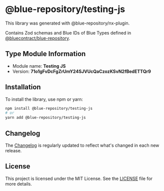 # @blue-repository/testing-js

This library was generated with @blue-repository/nx-plugin.

Contains Zod schemas and Blue IDs of Blue Types defined in [@bluecontract/blue-repository](https://github.com/bluecontract/blue-repository).

## Type Module Information

- Module name: **Testing JS**
- Version: **71o1gFvDcFgZrUmY24SJVUcQaCzozKSvN2fBedETTQr9**

## Installation

To install the library, use npm or yarn:

```bash
npm install @blue-repository/testing-js
# or
yarn add @blue-repository/testing-js
```

## Changelog

The [Changelog](https://github.com/bluecontract/blue-repository-js/blob/main/libs/testing-js/CHANGELOG.md) is regularly updated to reflect what's changed in each new release.

## License

This project is licensed under the MIT License. See the [LICENSE](LICENSE) file for more details.
